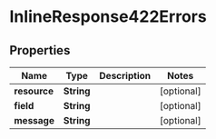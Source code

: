

# InlineResponse422Errors

## Properties

Name | Type | Description | Notes
------------ | ------------- | ------------- | -------------
**resource** | **String** |  |  [optional]
**field** | **String** |  |  [optional]
**message** | **String** |  |  [optional]



